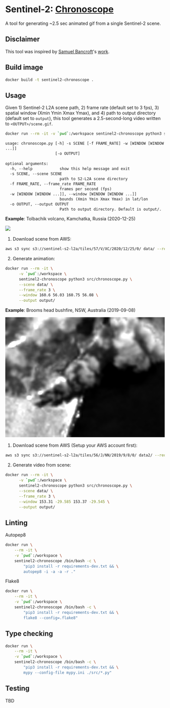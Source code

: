 # Sentinel-2: [Chronoscope](https://en.wikipedia.org/wiki/The_Dead_Past)
A tool for generating ~2.5 sec animated gif from a single Sentinel-2 scene.

## Disclaimer
This tool was inspired by [Samuel Bancroft](https://twitter.com/Spiruel)'s [work](https://twitter.com/Spiruel/status/1331279630037299200).

## Build image
```sh
docker build -t sentinel2-chronoscope .
```

## Usage
Given 1) Sentinel-2 L2A scene path, 2) frame rate (default set to 3 fps), 3) spatial window (Xmin Ymin Xmax Ymax), and 4) path to output directory (default set to `output`), this tool generates a 2.5-second-long video written to `<OUTPUT>/scene.gif`.

```sh
docker run --rm -it -v `pwd`:/workspace sentinel2-chronoscope python3 src/chronoscope.py --help
```
```
usage: chronoscope.py [-h] -s SCENE [-f FRAME_RATE] -w [WINDOW [WINDOW ...]]
                      [-o OUTPUT]

optional arguments:
  -h, --help            show this help message and exit
  -s SCENE, --scene SCENE
                        path to S2-L2A scene directory
  -f FRAME_RATE, --frame_rate FRAME_RATE
                        frames per second (fps)
  -w [WINDOW [WINDOW ...]], --window [WINDOW [WINDOW ...]]
                        bounds (Xmin Ymin Xmax Ymax) in lat/lon
  -o OUTPUT, --output OUTPUT
                        Path to output directory. Default is output/.
```


**Example**: Tolbachik volcano, Kamchatka, Russia (2020-12-25)

![](gifs/tolbachik.gif)

1. Download scene from AWS:
```bash
aws s3 sync s3://sentinel-s2-l2a/tiles/57/V/XC/2020/12/25/0/ data/ --request-payer requester
```

2. Generate animation:
```sh
docker run --rm -it \
      -v `pwd`:/workspace \
      sentinel2-chronoscope python3 src/chronoscope.py \
      --scene data/ \
      --frame_rate 3 \
      --window 160.6 56.03 160.75 56.08 \
      --output output/
```

**Example**: Brooms head bushfire, NSW, Australia (2019-09-08)

![](gifs/broomshead.gif)

1. Download scene from AWS (Setup your AWS account first):
```bash
aws s3 sync s3://sentinel-s2-l2a/tiles/56/J/NN/2019/9/8/0/ data2/ --request-payer requester
```

2. Generate video from scene:
```sh
docker run --rm -it \
      -v `pwd`:/workspace \
      sentinel2-chronoscope python3 src/chronoscope.py \
      --scene data/ \
      --frame_rate 3 \
      --window 153.31 -29.585 153.37 -29.545 \
      --output output/
```

## Linting
Autopep8
```bash
docker run \
    --rm -it \
    -v `pwd`:/workspace \
    sentinel2-chronoscope /bin/bash -c \
        "pip3 install -r requirements-dev.txt && \
        autopep8 -i -a -a -r ."
```

Flake8
```bash
docker run \
    --rm -it \
    -v `pwd`:/workspace \
    sentinel2-chronoscope /bin/bash -c \
        "pip3 install -r requirements-dev.txt && \
        flake8 --config=.flake8"
```

## Type checking
```bash
docker run \
    --rm -it \
    -v `pwd`:/workspace \
    sentinel2-chronoscope /bin/bash -c \
        "pip3 install -r requirements-dev.txt && \
        mypy --config-file mypy.ini ./src/*.py"
```

## Testing
TBD
<!-- ```bash
docker run \
    --rm -it \
    -v `pwd`:/workspace \
    -e "PYTHONPATH=." \
    sentinel2-chronoscope /bin/bash -c \
        "pip3 install -r requirements-dev.txt && pytest tests"
``` -->
